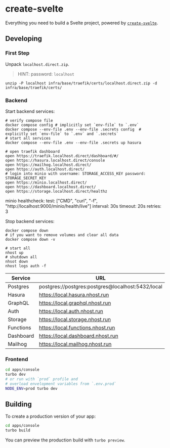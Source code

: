 # create-svelte

Everything you need to build a Svelte project, powered by [`create-svelte`](https://github.com/sveltejs/kit/tree/master/packages/create-svelte).

## Developing

### First Step

Unpack `localhost.direct.zip`.

> HINT: password: `localhost`

```shell
unzip -P localhost infra/base/traefik/certs/localhost.direct.zip -d infra/base/traefik/certs/
```

### Backend

Start backend services:

```shell
# verify compose file
docker compose config # implicitly set `env-file` to `.env`
docker compose --env-file .env --env-file .secrets config  # explicitly set `env-file` to `.env` and `.secrets`
# start all services
docker compose --env-file .env --env-file .secrets up hasura

# open traefik dashboard 
open https://traefik.localhost.direct/dashboard/#/
open https://hasura.localhost.direct/console
open https://mailhog.localhost.direct/
open https://auth.localhost.direct/
# login into minio with username: STORAGE_ACCESS_KEY password: STORAGE_SECRET_KEY
open https://minio.localhost.direct/
open https://dashboard.localhost.direct/
open https://storage.localhost.direct/healthz
```
minio
    healthcheck:
      test: ["CMD", "curl", "-f", "http://localhost:9000/minio/health/live"]
      interval: 30s
      timeout: 20s
      retries: 3

Stop backend services:

```shell
docker compose down
# if you want to remove volumes and clear all data
docker compose down -v
```

```shell
# start all
nhost up
# shutdown all
nhsot down
nhost logs auth -f
```

| Service   | URL                                               |
| --------- | ------------------------------------------------- |
| Postgres  | postgres://postgres:postgres@localhost:5432/local |
| Hasura    | https://local.hasura.nhost.run                    |
| GraphQL   | https://local.graphql.nhost.run                   |
| Auth      | https://local.auth.nhost.run                      |
| Storage   | https://local.storage.nhost.run                   |
| Functions | https://local.functions.nhost.run                 |
| Dashboard | https://local.dashboard.nhost.run                 |
| Mailhog   | https://local.mailhog.nhost.run                   |

### Frontend

```bash
cd apps/console
turbo dev
# or run with `prod` profile and
# overload envelopment variables from `.env.prod`
NODE_ENV=prod turbo dev
```

## Building

To create a production version of your app:

```bash
cd apps/console
turbo build
```

You can preview the production build with `turbo preview`.
